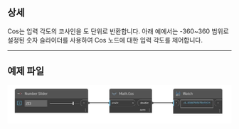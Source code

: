 ## 상세
Cos는 입력 각도의 코사인을 도 단위로 반환합니다. 아래 예에서는 -360~360 범위로 설정된 숫자 슬라이더를 사용하여 Cos 노드에 대한 입력 각도를 제어합니다.
___
## 예제 파일

![Cos](./DSCore.Math.Cos_img.jpg)

